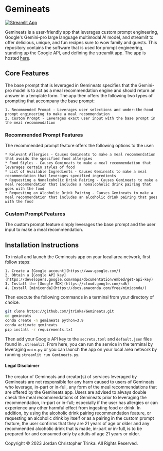 # Gemineats

[![Streamlit App](https://static.streamlit.io/badges/streamlit_badge_black_white.svg)](https://gemineats.streamlit.app/)

Gemineats is a user-friendly app that leverages custom prompt engineering, Google's Gemini-pro large language multimodal AI model, and streamlit to offer delicious, unique, and fun recipes sure to wow family and guests. This repository contains the software that is used for prompt engineering, standing up the Google API, and defining the streamlit app. The app is hosted [here](https://gemineats.streamlit.app/).

## Core Features

The base prompt that is leveraged in Gemineats specifies that the Gemini-pro model is to act as a meal recommendation engine and should return an answer in a template form. The app then offers the following two types of prompting that accompany the base prompt:

    1. Recommended Prompt - Leverages user selections and under-the-hood prompt engineering to make a meal recommendation
    2. Custom Prompt - Leverages exact user input with the base prompt in the meal recommendation

### Recommended Prompt Features

The recommended prompt feature offers the following options to the user:

    * Relevant Allergies - Causes Gemineats to make a meal recommendation that avoids the specified food allergies
    * Food Styles - Causes Gemineats to make a meal recommendation that leverages certain styles of food
    * List of Available Ingredients - Causes Gemineats to make a meal recommendation that leverages specified ingredients
    * Requesting a Nonalcoholic Drink Pairing - Causes Gemineats to make a meal recommendation that includes a nonalcoholic drink pairing that goes with the food
    * Requesting an Alcoholic Drink Pairing - Causes Gemineats to make a meal recommendation that includes an alcoholic drink pairing that goes with the food

### Custom Prompt Features

The custom prompt feature simply leverages the base prompt and the user input to make a meal recommendation.

## Installation Instructions

To install and launch the Gemineats app on your local area network, first follow steps:

    1. Create a [Google account](https://www.google.com/)
    2. Obtain a [Google API key](https://developers.google.com/maps/documentation/embed/get-api-key)
    3. Install the [Google SDK](https://cloud.google.com/sdk)
    4. Install [miniconda](https://docs.anaconda.com/free/miniconda/)

Then execute the following commands in a terminal from your directory of choice.

```bash
git clone https://github.com/jtrinka/Gemineats.git
cd gemineats
conda create -n gemineats python=3.9
conda activate gemineats
pip install -r requirements.txt
```

Then add your Google API key to the ```secrets.toml``` and ```default.json``` files found in ```.streamlit```. From here, you can run the service in the terminal by leveraging ```main.py``` or you can launch the app on your local area network by running ```streamlit run Gemineats.py```. 


#### Legal Disclaimer
The creator of Gemineats and creator(s) of services leveraged by Gemineats are not responsible for any harm caused to users of Gemineats who leverage, in-part or in-full, any form of the meal recommendations that are offered by the Gemineats app. Users are advised to always double check the meal recommendations of Gemineats prior to leveraging the recommendation, in-part or in-full; especially if the user has allergies or can experience any other harmful effect from ingesting food or drink. In addition, by using the alcoholic drink pairing recommendation feature, or requesting an alcoholic drink by itself or as a pairing in the custom prompt feature, the user confirms that they are 21 years of age or older and any recommended alcoholic drink that is made, in-part or in-full, is to be prepared for and consumed only by adults of age 21 years or older.

Copyright © 2023 Jordan Christopher Trinka. All Rights Reserved.